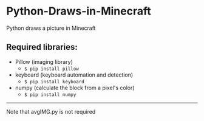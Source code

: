 # Python-Draws-in-Minecraft
Python draws a picture in Minecraft

## Required libraries:
- Pillow (imaging library)
  - `$ pip install pillow` 
- keyboard (keyboard automation and detection)
  - `$ pip install keyboard` 
- numpy (calculate the block from a pixel's color)
  - `$ pip install numpy` 

---
Note that avgIMG.py is not required
